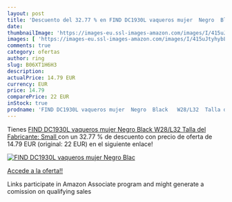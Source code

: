 ```yaml
---
layout: post
title: 'Descuento del 32.77 % en FIND DC1930L vaqueros mujer  Negro  Blac'
date: 
thumbnailImage: 'https://images-eu.ssl-images-amazon.com/images/I/415uJtyhybL._SL200_.jpg'
images: [ 'https://images-eu.ssl-images-amazon.com/images/I/415uJtyhybL._SL200_.jpg' ]
comments: true
category: ofertas
author: ring
slug: B06XT1H6H3
description:
actualPrice: 14.79 EUR
currency: EUR
price: 14.79
comparePrice: 22 EUR
inStock: true
prodname: 'FIND DC1930L vaqueros mujer  Negro  Black   W28/L32  Talla del Fabricante: Small '
---
```


Tienes [FIND DC1930L vaqueros mujer  Negro  Black   W28/L32  Talla del Fabricante: Small ](https://www.amazon.es/dp/B06XT1H6H3/?tag=tolees-21) con un 32.77 % de descuento con precio de oferta de 14.79 EUR (original: 22 EUR) en el siguiente enlace!

[![FIND DC1930L vaqueros mujer  Negro  Blac](https://images-eu.ssl-images-amazon.com/images/I/415uJtyhybL._SL200_.jpg)](https://www.amazon.es/dp/B06XT1H6H3/?tag=tolees-21)

[Accede a la oferta!!](https://www.amazon.es/dp/B06XT1H6H3/?tag=tolees-21)

Links participate in Amazon Associate program and might generate a comission on qualifying sales



